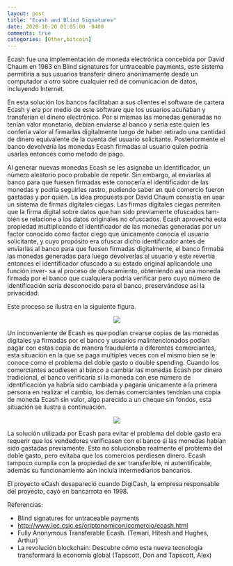 ```yaml
---
layout: post
title: "Ecash and Blind Signatures"
date: 2020-10-20 01:05:00 -0400
comments: true
categories: [Other,bitcoin]
---
```


Ecash fue una implementación de moneda electrónica concebida por David Chaum en 1983 en Blind signatures for untraceable payments, este sistema permitiría a sus usuarios transferir dinero anónimamente desde un computador a otro sobre cualquier red de comunicación de datos, incluyendo Internet.


En esta solución los bancos facilitaban a sus clientes el software de cartera Ecash y era por medio de este software que los usuarios acuñaban y transferían el dinero electrónico. Por si mismas las monedas generadas no tenían valor monetario, debían enviarse al banco y sería este quien les confería valor al firmarlas digitalmente luego de haber retirado una cantidad de dinero equivalente de la cuenta del usuario solicitante. Posteriormente el banco devolvería las monedas Ecash firmadas al usuario quien podría usarlas entonces como metodo de pago.


Al generar nuevas monedas Ecash se les asignaba un identificador, un número aleatorio poco probable de repetir. Sin embargo, al enviarlas al banco para que fuesen firmadas este conocería el identificador de las monedas y podría seguirles rastro, pudiendo saber en qué comercio fueron gastadas y por quién. La idea propuesta por David Chaum consistía en usar un sistema de firmas digitales ciegas. Las firmas digitales ciegas permiten que la firma digital sobre datos que han sido previamente ofuscados tam- bién se relacione a los datos originales no ofuscados. Ecash aprovecha esta propiedad multiplicando el identificador de las monedas generadas por un factor conocido como factor ciego que únicamente conocía el usuario solicitante, y cuyo propósito era ofuscar dicho identificador antes de enviarlas al banco para que fuesen firmadas digitalmente, el banco firmaba las monedas generadas para luego devolverlas al usuario y este revertía entonces el identificador ofuscado a su estado original aplicandole una función inver- sa al proceso de ofuscamiento, obteniendo así una moneda firmada por el banco que cualquiera podría verificar pero cuyo número de identificación sería desconocido para el banco, preservándose así la privacidad.


Este proceso se ilustra en la siguiente figura.
<p align="center">
  <img src="{{site.baseurl}}/assets/img/posts/ecash/ecash.svg?raw=true">
</p>

Un inconveniente de Ecash es que podían crearse copias de las monedas digitales ya firmadas por el banco y usuarios malintencionados podían pagar con estas copia de manera fraudulenta a diferentes comerciantes, esta situación en la que se paga multiples veces con el mismo bien se le conoce como el problema del doble gasto o double spending. Cuando los comerciantes acudiesen al banco a cambiar las monedas Ecash por dinero tradicional, el banco verificaría si la moneda con ese número de identificación ya habría sido cambiada y pagaría únicamente a la primera persona en realizar el cambio, los demás comerciantes tendrían una copia de moneda Ecash sin valor, algo parecido a un cheque sin fondos, esta situación se ilustra a continuación. 

<p align="center">
  <img src="{{site.baseurl}}/assets/img/posts/ecash/doublespending.svg?raw=true">
</p>

La solución utilizada por Ecash para evitar el problema del doble gasto era requerir que los vendedores verificasen con el banco si las monedas habían sido gastadas previamente. Esto no solucionaba realmente el problema del doble gasto, pero evitaba que los comercios perdiesen dinero. Ecash tampoco cumplía con la propiedad de ser transferible, ni autentificable, además su funcionamiento aùn incluía intermediarios bancarios. 

El proyecto eCash desapareció cuando DigiCash, la empresa responsable del proyecto, cayó en bancarrota en 1998.

Referencias:
*  Blind signatures for untraceable payments
*  http://www.iec.csic.es/criptonomicon/comercio/ecash.html
*  Fully Anonymous Transferable Ecash. (Tewari, Hitesh and Hughes, Arthur)
*  La revolución blockchain: Descubre cómo esta nueva tecnología transformará la economía global (Tapscott, Don and Tapscott, Alex)
